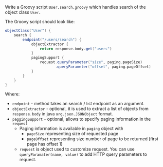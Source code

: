 Write a Groovy script `User.search.groovy` which handles search of the object class `User`.

The Groovy script should look like:

```groovy
objectClass("User") {
    search {
        endpoint("/users/search") {
            objectExtractor {
                return response.body.get("users")
            }
            pagingSupport {
                request.queryParameter("size", paging.pageSize)
                       .queryParameter("offset", paging.pageOffset)
            }
        }
    }
}
```

Where:
 * `endpoint` - method takes an search / list endpoint as an argument.
 * `objectExtractor` -  optional, it is used to extract a  list of objects from `response.body` in java `org.json.JSONObject` format.
 * `paggingSupport` - optional, allows to specify paging information in the `request`
   * Paging information is available in `paging` object with
     * `pageSize` representing size of requested page
     * `pageOffset` representing size number of page to be returned (first page has offset 1)
   * `request` is object used to customize request. You can use `queryParamater(name, value)` to add HTTP query parameters to request.